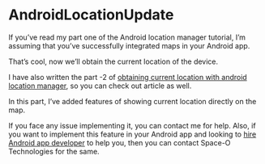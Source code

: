 # AndroidLocationUpdate

If you’ve read my part one of the Android location manager tutorial, I’m assuming that you’ve successfully integrated maps in your Android app.

That’s cool, now we’ll obtain the current location of the device.

I have also written the part -2 of [obtaining current location with android location manager](https://www.spaceotechnologies.com/obtain-current-android-location-manager/), so you can check out article as well.

In this part, I’ve added features of showing current location directly on the map.

If you face any issue implementing it, you can contact me for help. Also, if you want to implement this feature in your Android app and looking to [hire Android app developer](http://www.spaceotechnologies.com/hire-android-developer/)
to help you, then you can contact Space-O Technologies for the same.
